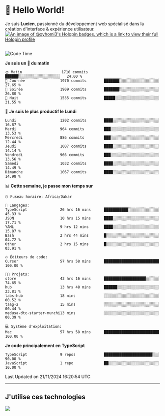 # 👋 Hello World!

Je suis **Lucien**, passionné du développement web spécialisé dans la création d'interface & expérience utilisateur.
[![An image of @xyhomi3's Holopin badges, which is a link to view their full Holopin profile](https://holopin.me/xyhomi3)](https://holopin.io/@xyhomi3)

##

<!--START_SECTION:waka-->
![Code Time](http://img.shields.io/badge/Code%20Time-2%2C579%20hrs%2045%20mins-blue)

**Je suis un 🐤 du matin** 

```text
🌞 Matin                  1710 commits        ██████░░░░░░░░░░░░░░░░░░░   24.00 % 
🌆 Journée                1970 commits        ███████░░░░░░░░░░░░░░░░░░   27.65 % 
🌃 Soirée                 1909 commits        ███████░░░░░░░░░░░░░░░░░░   26.80 % 
🌙 Nuit                   1535 commits        █████░░░░░░░░░░░░░░░░░░░░   21.55 % 
```
📅 **Je suis le plus productif le Lundi** 

```text
Lundi                    1202 commits        ████░░░░░░░░░░░░░░░░░░░░░   16.87 % 
Mardi                    964 commits         ███░░░░░░░░░░░░░░░░░░░░░░   13.53 % 
Mercredi                 886 commits         ███░░░░░░░░░░░░░░░░░░░░░░   12.44 % 
Jeudi                    1007 commits        ████░░░░░░░░░░░░░░░░░░░░░   14.14 % 
Vendredi                 966 commits         ███░░░░░░░░░░░░░░░░░░░░░░   13.56 % 
Samedi                   1032 commits        ████░░░░░░░░░░░░░░░░░░░░░   14.49 % 
Dimanche                 1067 commits        ████░░░░░░░░░░░░░░░░░░░░░   14.98 % 
```


📊 **Cette semaine, je passe mon temps sur** 

```text
🕑︎ Fuseau horaire: Africa/Dakar

💬 Langages: 
TypeScript               26 hrs 16 mins      ███████████░░░░░░░░░░░░░░   45.33 % 
JSON                     10 hrs 15 mins      ████░░░░░░░░░░░░░░░░░░░░░   17.71 % 
YAML                     9 hrs 12 mins       ████░░░░░░░░░░░░░░░░░░░░░   15.87 % 
Bash                     2 hrs 44 mins       █░░░░░░░░░░░░░░░░░░░░░░░░   04.72 % 
Other                    2 hrs 15 mins       █░░░░░░░░░░░░░░░░░░░░░░░░   03.91 % 

🔥 Éditeurs de code: 
Cursor                   57 hrs 58 mins      █████████████████████████   100.00 % 

🐱‍💻 Projets: 
store                    43 hrs 16 mins      ███████████████████░░░░░░   74.65 % 
hub                      13 hrs 48 mins      ██████░░░░░░░░░░░░░░░░░░░   23.81 % 
labs-hub                 18 mins             ░░░░░░░░░░░░░░░░░░░░░░░░░   00.52 % 
taag-2                   15 mins             ░░░░░░░░░░░░░░░░░░░░░░░░░   00.44 % 
medusa-dtc-starter-munchi13 mins             ░░░░░░░░░░░░░░░░░░░░░░░░░   00.39 % 

💻 Système d'exploitation: 
Mac                      57 hrs 58 mins      █████████████████████████   100.00 % 
```

**Je code principalement en TypeScript** 

```text
TypeScript               9 repos             ██████████████████████░░░   90.00 % 
JavaScript               1 repo              ██░░░░░░░░░░░░░░░░░░░░░░░   10.00 % 
```




 Last Updated on 21/11/2024 16:20:54 UTC
<!--END_SECTION:waka-->
---

## J'utilise ces technologies

<p align="left">
  <a href="https://skillicons.dev">
    <img src="https://skillicons.dev/icons?i=ts,js,md,scss,tailwind,react,docker,express,astro,vite,nextjs,vercel,figma,ableton" />
  </a>
</p>

